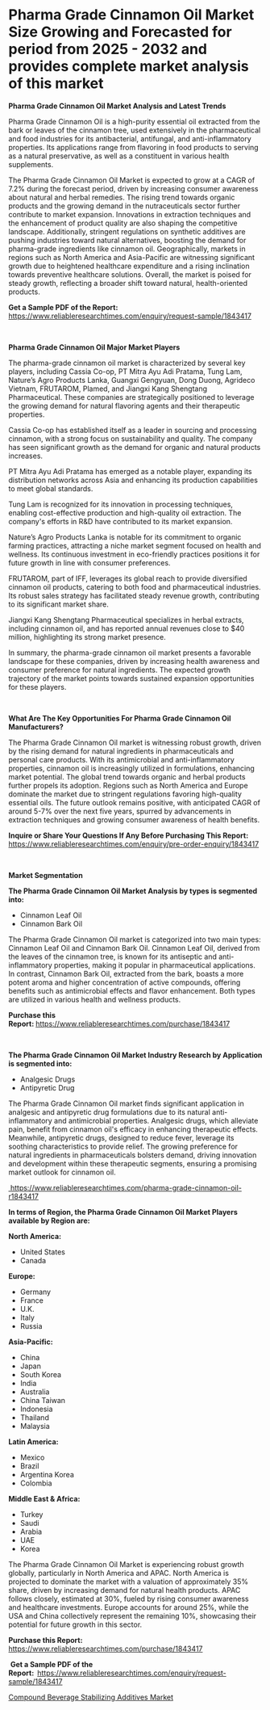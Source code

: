 <p><h1>Pharma Grade Cinnamon Oil Market Size Growing and Forecasted for period from 2025 - 2032 and provides complete market analysis of this market</h1></p><p><strong>Pharma Grade Cinnamon Oil Market Analysis and Latest Trends</strong></p>
<p><p>Pharma Grade Cinnamon Oil is a high-purity essential oil extracted from the bark or leaves of the cinnamon tree, used extensively in the pharmaceutical and food industries for its antibacterial, antifungal, and anti-inflammatory properties. Its applications range from flavoring in food products to serving as a natural preservative, as well as a constituent in various health supplements.</p><p>The Pharma Grade Cinnamon Oil Market is expected to grow at a CAGR of 7.2% during the forecast period, driven by increasing consumer awareness about natural and herbal remedies. The rising trend towards organic products and the growing demand in the nutraceuticals sector further contribute to market expansion. Innovations in extraction techniques and the enhancement of product quality are also shaping the competitive landscape. Additionally, stringent regulations on synthetic additives are pushing industries toward natural alternatives, boosting the demand for pharma-grade ingredients like cinnamon oil. Geographically, markets in regions such as North America and Asia-Pacific are witnessing significant growth due to heightened healthcare expenditure and a rising inclination towards preventive healthcare solutions. Overall, the market is poised for steady growth, reflecting a broader shift toward natural, health-oriented products.</p></p>
<p><strong>Get a Sample PDF of the Report:&nbsp;</strong> <a href="https://www.reliableresearchtimes.com/enquiry/request-sample/1843417?utm_campaign=1420&utm_medium=2&utm_source=Github&utm_content=ia&utm_term=03022025&utm_id=pharma-grade-cinnamon-oil">https://www.reliableresearchtimes.com/enquiry/request-sample/1843417</a></p>
<p>&nbsp;</p>
<p><strong>Pharma Grade Cinnamon Oil Major Market Players</strong></p>
<p><p>The pharma-grade cinnamon oil market is characterized by several key players, including Cassia Co-op, PT Mitra Ayu Adi Pratama, Tung Lam, Nature’s Agro Products Lanka, Guangxi Gengyuan, Dong Duong, Agrideco Vietnam, FRUTAROM, Plamed, and Jiangxi Kang Shengtang Pharmaceutical. These companies are strategically positioned to leverage the growing demand for natural flavoring agents and their therapeutic properties.</p><p>Cassia Co-op has established itself as a leader in sourcing and processing cinnamon, with a strong focus on sustainability and quality. The company has seen significant growth as the demand for organic and natural products increases. </p><p>PT Mitra Ayu Adi Pratama has emerged as a notable player, expanding its distribution networks across Asia and enhancing its production capabilities to meet global standards.</p><p>Tung Lam is recognized for its innovation in processing techniques, enabling cost-effective production and high-quality oil extraction. The company's efforts in R&D have contributed to its market expansion.</p><p>Nature’s Agro Products Lanka is notable for its commitment to organic farming practices, attracting a niche market segment focused on health and wellness. Its continuous investment in eco-friendly practices positions it for future growth in line with consumer preferences.</p><p>FRUTAROM, part of IFF, leverages its global reach to provide diversified cinnamon oil products, catering to both food and pharmaceutical industries. Its robust sales strategy has facilitated steady revenue growth, contributing to its significant market share.</p><p>Jiangxi Kang Shengtang Pharmaceutical specializes in herbal extracts, including cinnamon oil, and has reported annual revenues close to $40 million, highlighting its strong market presence.</p><p>In summary, the pharma-grade cinnamon oil market presents a favorable landscape for these companies, driven by increasing health awareness and consumer preference for natural ingredients. The expected growth trajectory of the market points towards sustained expansion opportunities for these players.</p></p>
<p>&nbsp;</p>
<p><strong>What Are The Key Opportunities For Pharma Grade Cinnamon Oil Manufacturers?</strong></p>
<p><p>The Pharma Grade Cinnamon Oil market is witnessing robust growth, driven by the rising demand for natural ingredients in pharmaceuticals and personal care products. With its antimicrobial and anti-inflammatory properties, cinnamon oil is increasingly utilized in formulations, enhancing market potential. The global trend towards organic and herbal products further propels its adoption. Regions such as North America and Europe dominate the market due to stringent regulations favoring high-quality essential oils. The future outlook remains positive, with anticipated CAGR of around 5-7% over the next five years, spurred by advancements in extraction techniques and growing consumer awareness of health benefits.</p></p>
<p><strong>Inquire or Share Your Questions If Any Before Purchasing This Report:</strong> <a href="https://www.reliableresearchtimes.com/enquiry/pre-order-enquiry/1843417?utm_campaign=1420&utm_medium=2&utm_source=Github&utm_content=ia&utm_term=03022025&utm_id=pharma-grade-cinnamon-oil">https://www.reliableresearchtimes.com/enquiry/pre-order-enquiry/1843417</a></p>
<p>&nbsp;</p>
<p><strong>Market Segmentation</strong></p>
<p><strong>The Pharma Grade Cinnamon Oil Market Analysis by types is segmented into:</strong></p>
<p><ul><li>Cinnamon Leaf Oil</li><li>Cinnamon Bark Oil</li></ul></p>
<p><p>The Pharma Grade Cinnamon Oil market is categorized into two main types: Cinnamon Leaf Oil and Cinnamon Bark Oil. Cinnamon Leaf Oil, derived from the leaves of the cinnamon tree, is known for its antiseptic and anti-inflammatory properties, making it popular in pharmaceutical applications. In contrast, Cinnamon Bark Oil, extracted from the bark, boasts a more potent aroma and higher concentration of active compounds, offering benefits such as antimicrobial effects and flavor enhancement. Both types are utilized in various health and wellness products.</p></p>
<p><strong>Purchase this Report:&nbsp;</strong><a href="https://www.reliableresearchtimes.com/purchase/1843417?utm_campaign=1420&utm_medium=2&utm_source=Github&utm_content=ia&utm_term=03022025&utm_id=pharma-grade-cinnamon-oil">https://www.reliableresearchtimes.com/purchase/1843417</a></p>
<p>&nbsp;</p>
<p><strong>The Pharma Grade Cinnamon Oil Market Industry Research by Application is segmented into:</strong></p>
<p><ul><li>Analgesic Drugs</li><li>Antipyretic Drug</li></ul></p>
<p><p>The Pharma Grade Cinnamon Oil market finds significant application in analgesic and antipyretic drug formulations due to its natural anti-inflammatory and antimicrobial properties. Analgesic drugs, which alleviate pain, benefit from cinnamon oil's efficacy in enhancing therapeutic effects. Meanwhile, antipyretic drugs, designed to reduce fever, leverage its soothing characteristics to provide relief. The growing preference for natural ingredients in pharmaceuticals bolsters demand, driving innovation and development within these therapeutic segments, ensuring a promising market outlook for cinnamon oil.</p></p>
<p><a href="https://www.reliableresearchtimes.com/pharma-grade-cinnamon-oil-r1843417?utm_campaign=1420&utm_medium=2&utm_source=Github&utm_content=ia&utm_term=03022025&utm_id=pharma-grade-cinnamon-oil">&nbsp;https://www.reliableresearchtimes.com/pharma-grade-cinnamon-oil-r1843417</a></p>
<p><strong>In terms of Region, the Pharma Grade Cinnamon Oil Market Players available by Region are:</strong></p>
<p>
    <p> <strong> North America: </strong>
        <ul>
            <li>United States</li>
            <li>Canada</li>
        </ul>
        </p> 
    <p> <strong> Europe: </strong>
        <ul>
            <li>Germany</li>
            <li>France</li>
            <li>U.K.</li>
            <li>Italy</li>
            <li>Russia</li>
        </ul>
        </p> 
    <p> <strong> Asia-Pacific: </strong>
        <ul>
            <li>China</li>
            <li>Japan</li>
            <li>South Korea</li>
            <li>India</li>
            <li>Australia</li>
            <li>China Taiwan</li>
            <li>Indonesia</li>
            <li>Thailand</li>
            <li>Malaysia</li>
        </ul>
        </p> 
    <p> <strong> Latin America: </strong>
        <ul>
            <li>Mexico</li>
            <li>Brazil</li>
            <li>Argentina Korea</li>
            <li>Colombia</li>
        </ul>
        </p> 
    <p> <strong> Middle East & Africa: </strong>
        <ul>
            <li>Turkey</li>
            <li>Saudi</li>
            <li>Arabia</li>
            <li>UAE</li>
            <li>Korea</li>
        </ul>
    </p>
    </p>
<p><p>The Pharma Grade Cinnamon Oil Market is experiencing robust growth globally, particularly in North America and APAC. North America is projected to dominate the market with a valuation of approximately 35% share, driven by increasing demand for natural health products. APAC follows closely, estimated at 30%, fueled by rising consumer awareness and healthcare investments. Europe accounts for around 25%, while the USA and China collectively represent the remaining 10%, showcasing their potential for future growth in this sector.</p></p>
<p><strong>Purchase this Report: </strong><a href="https://www.reliableresearchtimes.com/purchase/1843417?utm_campaign=1420&utm_medium=2&utm_source=Github&utm_content=ia&utm_term=03022025&utm_id=pharma-grade-cinnamon-oil">https://www.reliableresearchtimes.com/purchase/1843417</a></p>
<p>&nbsp;<strong>Get a Sample PDF of the Report:&nbsp;&nbsp;</strong><a href="https://www.reliableresearchtimes.com/enquiry/request-sample/1843417?utm_campaign=1420&utm_medium=2&utm_source=Github&utm_content=ia&utm_term=03022025&utm_id=pharma-grade-cinnamon-oil">https://www.reliableresearchtimes.com/enquiry/request-sample/1843417</a></p>
<p><strong></strong></p>
<p><p><a href="https://github.com/ryanbell8967/Market-Research-Report-List-1/blob/main/compound-beverage-stabilizing-additives-market.md?utm_campaign=1420&utm_medium=2&utm_source=Github&utm_content=ia&utm_term=03022025&utm_id=pharma-grade-cinnamon-oil">Compound Beverage Stabilizing Additives Market</a></p></p>